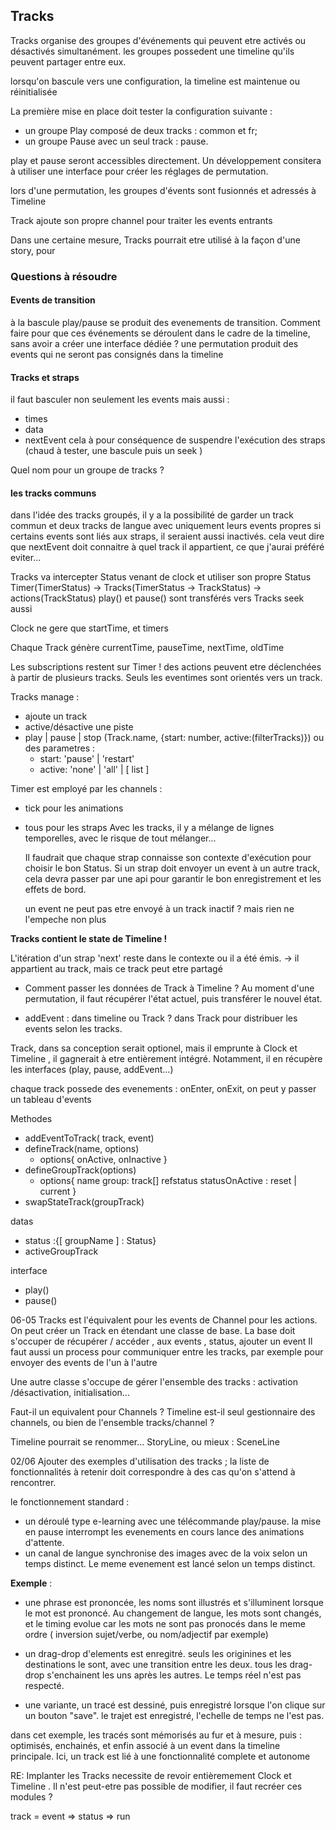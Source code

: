 ## Tracks

Tracks organise des groupes d'événements qui peuvent etre activés ou désactivés simultanément.
les groupes possedent une timeline qu'ils peuvent partager entre eux.

lorsqu'on bascule vers une configuration, la timeline est maintenue ou réinitialisée

La première mise en place doit tester la configuration suivante :

- un groupe Play composé de deux tracks : common et fr;
- un groupe Pause avec un seul track : pause.

play et pause seront accessibles directement.
Un développement consitera à utiliser une interface pour créer les réglages de permutation.

lors d'une permutation, les groupes d'évents sont fusionnés et adressés à Timeline

Track ajoute son propre channel pour traiter les events entrants

Dans une certaine mesure, Tracks pourrait etre utilisé à la façon d'une story, pour

### Questions à résoudre

#### Events de transition

à la bascule play/pause se produit des evenements de transition.
Comment faire pour que ces événements se déroulent dans le cadre de la timeline, sans avoir a créer une interface dédiée ?
une permutation produit des events qui ne seront pas consignés dans la timeline

#### Tracks et straps

il faut basculer non seulement les events mais aussi :

- times
- data
- nextEvent
  cela à pour conséquence de suspendre l'exécution des straps
  (chaud à tester, une bascule puis un seek )

Quel nom pour un groupe de tracks ?

#### les tracks communs

dans l'idée des tracks groupés, il y a la possibilité de garder un track commun et deux tracks de langue avec uniquement leurs events propres
si certains events sont liés aux straps, il seraient aussi inactivés. cela veut dire que nextEvent doit connaitre à quel track il appartient, ce que j'aurai préféré eviter...

Tracks va intercepter Status venant de clock et utiliser son propre Status
Timer(TimerStatus) -> Tracks(TimerStatus -> TrackStatus) -> actions(TrackStatus)
play() et pause() sont transférés vers Tracks
seek aussi

Clock ne gere que startTime, et timers

Chaque Track génère currentTime, pauseTime, nextTime, oldTime

Les subscriptions restent sur Timer ! des actions peuvent etre déclenchées à partir de plusieurs tracks.
Seuls les eventimes sont orientés vers un track.

Tracks manage :

- ajoute un track
- active/désactive une piste
- play | pause | stop (Track.name, {start: number, active:(filterTracks)})
  ou des parametres :
  - start: 'pause' | 'restart'
  - active: 'none' | 'all' | [ list ]

Timer est employé par les channels :

- tick pour les animations
- tous pour les straps
  Avec les tracks, il y a mélange de lignes temporelles, avec le risque de tout mélanger...

  Il faudrait que chaque strap connaisse son contexte d'exécution pour choisir le bon Status.
  Si un strap doit envoyer un event à un autre track, cela devra passer par une api pour garantir le bon enregistrement et les effets de bord.

  un event ne peut pas etre envoyé à un track inactif ? mais rien ne l'empeche non plus

**Tracks contient le state de Timeline !**

L'itération d'un strap 'next' reste dans le contexte ou il a été émis. -> il appartient au track, mais ce track peut etre partagé

- Comment passer les données de Track à Timeline ?
  Au moment d'une permutation, il faut récupérer l'état actuel, puis transférer le nouvel état.

- addEvent : dans timeline ou Track ?
  dans Track pour distribuer les events selon les tracks.

Track, dans sa conception serait optionel, mais il emprunte à Clock et Timeline , il gagnerait à etre entièrement intégré.
Notamment, il en récupère les interfaces (play, pause, addEvent...)

chaque track possede des evenements : onEnter, onExit, on peut y passer un tableau d'events

Methodes

- addEventToTrack( track, event)
- defineTrack(name, options)
  - options{
    onActive,
    onInactive
    }
- defineGroupTrack(options)
  - options{
    name
    group: track[]
    refstatus
    statusOnActive : reset | current
    }
- swapStateTrack(groupTrack)

datas

- status :{[ groupName ] : Status}
- activeGroupTrack

interface

- play()
- pause()

06-05
Tracks est l'équivalent pour les events de Channel pour les actions.
On peut créer un Track en étendant une classe de base.
La base doit s'occuper de récupérer / accéder , aux events , status, ajouter un event
Il faut aussi un process pour communiquer entre les tracks, par exemple pour envoyer des events de l'un à l'autre

Une autre classe s'occupe de gérer l'ensemble des tracks : activation /désactivation, initialisation...

Faut-il un equivalent pour Channels ?
Timeline est-il seul gestionnaire des channels, ou bien de l'ensemble tracks/channel ?

Timeline pourrait se renommer... StoryLine, ou mieux : SceneLine

02/06
Ajouter des exemples d'utilisation des tracks ; la liste de fonctionnalités à retenir doit correspondre à des cas qu'on s'attend à rencontrer.

le fonctionnement standard :

- un déroulé type e-learning avec une télécommande play/pause. la mise en pause interrompt les evenements en cours lance des animations d'attente.
- un canal de langue synchronise des images avec de la voix selon un temps distinct.
  Le meme evenement est lancé selon un temps distinct.

**Exemple** :

- une phrase est prononcée, les noms sont illustrés et s'illuminent lorsque le mot est prononcé.
  Au changement de langue, les mots sont changés, et le timing evolue car les mots ne sont pas pronocés dans le meme ordre ( inversion sujet/verbe, ou nom/adjectif par exemple)

- un drag-drop d'elements est enregitré. seuls les originines et les destinations le sont, avec une transition entre les deux. tous les drag-drop s'enchainent les uns après les autres. Le temps réel n'est pas respecté.
- une variante, un tracé est dessiné, puis enregistré lorsque l'on clique sur un bouton "save". le trajet est enregistré, l'echelle de temps ne l'est pas.

dans cet exemple, les tracés sont mémorisés au fur et à mesure, puis : optimisés, enchainés, et enfin associé à un event dans la timeline principale.
Ici, un track est lié à une fonctionnalité complete et autonome

RE:
Implanter les Tracks necessite de revoir entièremement Clock et Timeline .
Il n'est peut-etre pas possible de modifier, il faut recréer ces modules ?

track = event => status => run
